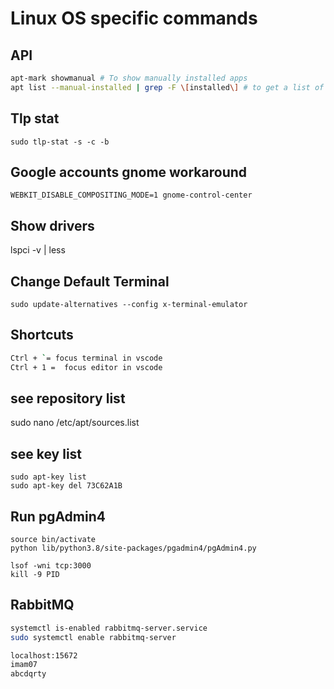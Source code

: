 # Linux OS specific commands


## API

```bash
apt-mark showmanual # To show manually installed apps
apt list --manual-installed | grep -F \[installed\] # to get a list of packages that resulted from user commands and their dependencies only,
```

## Tlp stat
`sudo tlp-stat -s -c -b`

## Google accounts gnome workaround
`WEBKIT_DISABLE_COMPOSITING_MODE=1 gnome-control-center`

## Show drivers
lspci -v | less

## Change Default Terminal
`sudo update-alternatives --config x-terminal-emulator`

## Shortcuts

```bash
Ctrl + `= focus terminal in vscode 
Ctrl + 1 =  focus editor in vscode

```

## see repository list
sudo nano /etc/apt/sources.list

## see key list
```
sudo apt-key list
sudo apt-key del 73C62A1B
```

## Run pgAdmin4
```
source bin/activate
python lib/python3.8/site-packages/pgadmin4/pgAdmin4.py

lsof -wni tcp:3000
kill -9 PID

```

## RabbitMQ
```bash
systemctl is-enabled rabbitmq-server.service 
sudo systemctl enable rabbitmq-server

localhost:15672
imam07
abcdqrty
```